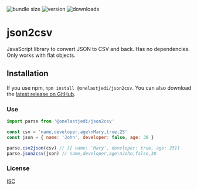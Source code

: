 ![bundle size](https://img.shields.io/bundlephobia/minzip/@onelastjedi/json2csv)
![version](https://img.shields.io/npm/v/@onelastjedi/json2csv)
![downloads](https://img.shields.io/npm/dm/@onelastjedi/json2csv)

# json2csv

JavaScript library to convert JSON to CSV and back. Has no dependencies. Only works with flat objects.

## Installation

If you use npm, `npm install @onelastjedi/json2csv`. You can also download the [latest release on GitHub](https://github.com/onelastjedi/json2csv/releases/latest). 

### Use

```js
import parse from '@onelastjedi/json2csv'

const csv = 'name,developer,age\nMary,true,25'
const json = { name: 'John', developer: false, age: 30 }

parse.csv2json(csv) // [{ name: 'Mary', developer: true, age: 25}]
parse.json2csv(json) // name,developer,age\nJohn,false,30
```

### License

[ISC](LICENSE)
